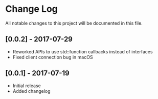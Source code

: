 # Change Log
All notable changes to this project will be documented in this file.

## [0.0.2] - 2017-07-29

- Reworked APIs to use std::function callbacks instead of interfaces
- Fixed client connection bug in macOS

## [0.0.1] - 2017-07-19

- Initial release
- Added changelog


